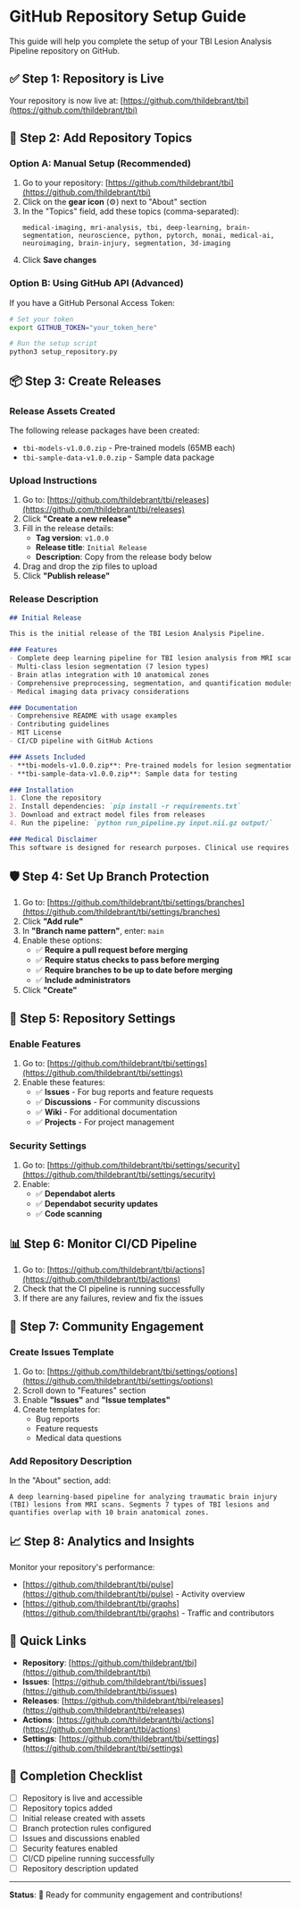 # GitHub Repository Setup Guide

This guide will help you complete the setup of your TBI Lesion Analysis Pipeline repository on GitHub.

## ✅ Step 1: Repository is Live

Your repository is now live at: [https://github.com/thildebrant/tbi](https://github.com/thildebrant/tbi)

## 📝 Step 2: Add Repository Topics

### Option A: Manual Setup (Recommended)
1. Go to your repository: [https://github.com/thildebrant/tbi](https://github.com/thildebrant/tbi)
2. Click on the **gear icon** (⚙️) next to "About" section
3. In the "Topics" field, add these topics (comma-separated):
   ```
   medical-imaging, mri-analysis, tbi, deep-learning, brain-segmentation, neuroscience, python, pytorch, monai, medical-ai, neuroimaging, brain-injury, segmentation, 3d-imaging
   ```
4. Click **Save changes**

### Option B: Using GitHub API (Advanced)
If you have a GitHub Personal Access Token:
```bash
# Set your token
export GITHUB_TOKEN="your_token_here"

# Run the setup script
python3 setup_repository.py
```

## 📦 Step 3: Create Releases

### Release Assets Created
The following release packages have been created:
- `tbi-models-v1.0.0.zip` - Pre-trained models (65MB each)
- `tbi-sample-data-v1.0.0.zip` - Sample data package

### Upload Instructions
1. Go to: [https://github.com/thildebrant/tbi/releases](https://github.com/thildebrant/tbi/releases)
2. Click **"Create a new release"**
3. Fill in the release details:
   - **Tag version**: `v1.0.0`
   - **Release title**: `Initial Release`
   - **Description**: Copy from the release body below
4. Drag and drop the zip files to upload
5. Click **"Publish release"**

### Release Description
```markdown
## Initial Release

This is the initial release of the TBI Lesion Analysis Pipeline.

### Features
- Complete deep learning pipeline for TBI lesion analysis from MRI scans
- Multi-class lesion segmentation (7 lesion types)
- Brain atlas integration with 10 anatomical zones
- Comprehensive preprocessing, segmentation, and quantification modules
- Medical imaging data privacy considerations

### Documentation
- Comprehensive README with usage examples
- Contributing guidelines
- MIT License
- CI/CD pipeline with GitHub Actions

### Assets Included
- **tbi-models-v1.0.0.zip**: Pre-trained models for lesion segmentation
- **tbi-sample-data-v1.0.0.zip**: Sample data for testing

### Installation
1. Clone the repository
2. Install dependencies: `pip install -r requirements.txt`
3. Download and extract model files from releases
4. Run the pipeline: `python run_pipeline.py input.nii.gz output/`

### Medical Disclaimer
This software is designed for research purposes. Clinical use requires additional validation and regulatory approval.
```

## 🛡️ Step 4: Set Up Branch Protection

1. Go to: [https://github.com/thildebrant/tbi/settings/branches](https://github.com/thildebrant/tbi/settings/branches)
2. Click **"Add rule"**
3. In **"Branch name pattern"**, enter: `main`
4. Enable these options:
   - ✅ **Require a pull request before merging**
   - ✅ **Require status checks to pass before merging**
   - ✅ **Require branches to be up to date before merging**
   - ✅ **Include administrators**
5. Click **"Create"**

## 🔧 Step 5: Repository Settings

### Enable Features
1. Go to: [https://github.com/thildebrant/tbi/settings](https://github.com/thildebrant/tbi/settings)
2. Enable these features:
   - ✅ **Issues** - For bug reports and feature requests
   - ✅ **Discussions** - For community discussions
   - ✅ **Wiki** - For additional documentation
   - ✅ **Projects** - For project management

### Security Settings
1. Go to: [https://github.com/thildebrant/tbi/settings/security](https://github.com/thildebrant/tbi/settings/security)
2. Enable:
   - ✅ **Dependabot alerts**
   - ✅ **Dependabot security updates**
   - ✅ **Code scanning**

## 📊 Step 6: Monitor CI/CD Pipeline

1. Go to: [https://github.com/thildebrant/tbi/actions](https://github.com/thildebrant/tbi/actions)
2. Check that the CI pipeline is running successfully
3. If there are any failures, review and fix the issues

## 🎯 Step 7: Community Engagement

### Create Issues Template
1. Go to: [https://github.com/thildebrant/tbi/settings/options](https://github.com/thildebrant/tbi/settings/options)
2. Scroll down to "Features" section
3. Enable **"Issues"** and **"Issue templates"**
4. Create templates for:
   - Bug reports
   - Feature requests
   - Medical data questions

### Add Repository Description
In the "About" section, add:
```
A deep learning-based pipeline for analyzing traumatic brain injury (TBI) lesions from MRI scans. Segments 7 types of TBI lesions and quantifies overlap with 10 brain anatomical zones.
```

## 📈 Step 8: Analytics and Insights

Monitor your repository's performance:
- [https://github.com/thildebrant/tbi/pulse](https://github.com/thildebrant/tbi/pulse) - Activity overview
- [https://github.com/thildebrant/tbi/graphs](https://github.com/thildebrant/tbi/graphs) - Traffic and contributors

## 🔗 Quick Links

- **Repository**: [https://github.com/thildebrant/tbi](https://github.com/thildebrant/tbi)
- **Issues**: [https://github.com/thildebrant/tbi/issues](https://github.com/thildebrant/tbi/issues)
- **Releases**: [https://github.com/thildebrant/tbi/releases](https://github.com/thildebrant/tbi/releases)
- **Actions**: [https://github.com/thildebrant/tbi/actions](https://github.com/thildebrant/tbi/actions)
- **Settings**: [https://github.com/thildebrant/tbi/settings](https://github.com/thildebrant/tbi/settings)

## 🎉 Completion Checklist

- [ ] Repository is live and accessible
- [ ] Repository topics added
- [ ] Initial release created with assets
- [ ] Branch protection rules configured
- [ ] Issues and discussions enabled
- [ ] Security features enabled
- [ ] CI/CD pipeline running successfully
- [ ] Repository description updated

---

**Status**: 🚀 Ready for community engagement and contributions! 